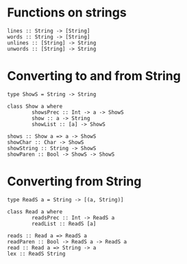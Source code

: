 # Functions on strings

```
lines :: String -> [String]
words :: String -> [String]
unlines :: [String] -> String
unwords :: [String] -> String
```

# Converting to and from String

```
type ShowS = String -> String
```

```
class Show a where
        showsPrec :: Int -> a -> ShowS
        show :: a -> String
        showList :: [a] -> ShowS
```

```
shows :: Show a => a -> ShowS
showChar :: Char -> ShowS
showString :: String -> ShowS
showParen :: Bool -> ShowS -> ShowS
```

# Converting from String

```
type ReadS a = String -> [(a, String)]
```

```
class Read a where
        readsPrec :: Int -> ReadS a
        readList :: ReadS [a]
```

```
reads :: Read a => ReadS a
readParen :: Bool -> ReadS a -> ReadS a
read :: Read a => String -> a
lex :: ReadS String
```

